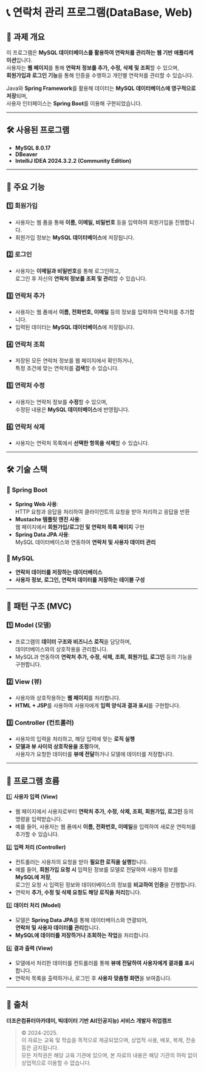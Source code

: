 # 📞 연락처 관리 프로그램(DataBase, Web)

## 📌 과제 개요  
이 프로그램은 **MySQL 데이터베이스를 활용하여 연락처를 관리하는 웹 기반 애플리케이션**입니다.  
사용자는 **웹 페이지**를 통해 **연락처 정보를 추가, 수정, 삭제 및 조회**할 수 있으며,  
**회원가입과 로그인 기능**을 통해 인증을 수행하고 개인별 연락처를 관리할 수 있습니다.  

Java와 **Spring Framework**를 활용해 데이터는 **MySQL 데이터베이스에 영구적으로 저장**되며,  
사용자 인터페이스는 **Spring Boot**를 이용해 구현되었습니다.  

---

## 🛠️ 사용된 프로그램
- **MySQL 8.0.17**
- **DBeaver**
- **IntelliJ IDEA 2024.3.2.2 (Community Edition)**

---

## 🚀 주요 기능

### 1️⃣ 회원가입
- 사용자는 웹 폼을 통해 **이름, 이메일, 비밀번호** 등을 입력하여 회원가입을 진행합니다.
- 회원가입 정보는 **MySQL 데이터베이스**에 저장됩니다.

### 2️⃣ 로그인
- 사용자는 **이메일과 비밀번호**를 통해 로그인하고,  
  로그인 후 자신의 **연락처 정보를 조회 및 관리**할 수 있습니다.

### 3️⃣ 연락처 추가
- 사용자는 웹 폼에서 **이름, 전화번호, 이메일** 등의 정보를 입력하여 연락처를 추가합니다.
- 입력된 데이터는 **MySQL 데이터베이스**에 저장됩니다.

### 4️⃣ 연락처 조회
- 저장된 모든 연락처 정보를 웹 페이지에서 확인하거나,  
  특정 조건에 맞는 연락처를 **검색**할 수 있습니다.

### 5️⃣ 연락처 수정
- 사용자는 연락처 정보를 **수정**할 수 있으며,  
  수정된 내용은 **MySQL 데이터베이스**에 반영됩니다.

### 6️⃣ 연락처 삭제
- 사용자는 연락처 목록에서 **선택한 항목을 삭제**할 수 있습니다.

---

## 🛠️ 기술 스택

### 🔹 Spring Boot
- **Spring Web 사용**:  
  HTTP 요청과 응답을 처리하여 클라이언트의 요청을 받아 처리하고 응답을 반환
- **Mustache 템플릿 엔진 사용**:  
  웹 페이지에서 **회원가입/로그인 및 연락처 목록 페이지** 구현
- **Spring Data JPA 사용**:  
  MySQL 데이터베이스와 연동하여 **연락처 및 사용자 데이터 관리**

### 🔹 MySQL
- **연락처 데이터를 저장하는 데이터베이스**
- **사용자 정보, 로그인, 연락처 데이터를 저장하는 테이블 구성**

---

## 📌 패턴 구조 (MVC)

### 1️⃣ **Model (모델)**
- 프로그램의 **데이터 구조와 비즈니스 로직**을 담당하며,  
  데이터베이스와의 상호작용을 관리합니다.
- MySQL과 연동하여 **연락처 추가, 수정, 삭제, 조회, 회원가입, 로그인** 등의 기능을 구현합니다.

### 2️⃣ **View (뷰)**
- 사용자와 상호작용하는 **웹 페이지**를 처리합니다.
- **HTML + JSP**를 사용하여 사용자에게 **입력 양식과 결과 표시**를 구현합니다.

### 3️⃣ **Controller (컨트롤러)**
- 사용자의 입력을 처리하고, 해당 입력에 맞는 **로직 실행**
- **모델과 뷰 사이의 상호작용을 조정**하며,  
  사용자가 요청한 데이터를 **뷰에 전달**하거나 모델에 데이터를 저장합니다.

---

## 📝 프로그램 흐름

1️⃣ **사용자 입력 (View)**  
   - 웹 페이지에서 사용자로부터 **연락처 추가, 수정, 삭제, 조회, 회원가입, 로그인** 등의 명령을 입력받습니다.  
   - 예를 들어, 사용자는 웹 폼에서 **이름, 전화번호, 이메일**을 입력하여 새로운 연락처를 추가할 수 있습니다.

2️⃣ **입력 처리 (Controller)**  
   - 컨트롤러는 사용자의 요청을 받아 **필요한 로직을 실행**합니다.  
   - 예를 들어, **회원가입 요청 시** 입력된 정보를 모델로 전달하여 사용자 정보를 **MySQL에 저장**,  
     로그인 요청 시 입력된 정보와 데이터베이스의 정보를 **비교하여 인증**을 진행합니다.  
   - 연락처 **추가, 수정 및 삭제 요청도 해당 로직을 처리**합니다.

3️⃣ **데이터 처리 (Model)**  
   - 모델은 **Spring Data JPA**를 통해 데이터베이스와 연결되어,  
     **연락처 및 사용자 데이터를 관리**합니다.  
   - **MySQL에 데이터를 저장하거나 조회하는 작업**을 처리합니다.

4️⃣ **결과 출력 (View)**  
   - 모델에서 처리한 데이터를 컨트롤러를 통해 **뷰에 전달하여 사용자에게 결과를 표시**합니다.  
   - 연락처 목록을 출력하거나, 로그인 후 **사용자 맞춤형 화면**을 보여줍니다.

---

## 📢 출처
**더조은컴퓨터아카데미, 빅데이터 기반 AI(인공지능) 서비스 개발자 취업캠프**  

> © 2024-2025.  
> 이 자료는 교육 및 학습을 목적으로 제공되었으며, 상업적 사용, 배포, 복제, 전송 등은 금지됩니다.  
> 모든 저작권은 해당 교육 기관에 있으며, 본 자료의 내용은 해당 기관의 허락 없이 상업적으로 이용할 수 없습니다.
